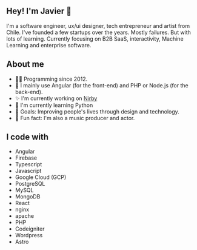 ## Hey! I'm Javier 🐽
I'm a software engineer, ux/ui designer, tech entrepreneur and artist from Chile. I've founded a few startups over the years. Mostly failures. But with lots of learning. Currently focusing on B2B SaaS, interactivity, Machine Learning and enterprise software.

<!--
**javierluz/javierluz** is a ✨ _special_ ✨ repository because its `README.md` (this file) appears on your GitHub profile.

Here are some ideas to get you started:

- 🔭 I’m currently working on ...
- 🌱 I’m currently learning ...
- 👯 I’m looking to collaborate on ...
- 🤔 I’m looking for help with ...
- 💬 Ask me about ...
- 📫 How to reach me: ...
- 😄 Pronouns: ...
- ⚡ Fun fact: ...
-->

## About me
- 🧑‍💻 Programming since 2012.
- 🤖 I mainly use Angular (for the front-end) and PHP or Node.js (for the back-end).
- ✨ I'm currently working on [Nirby](https://nir.by)
- 🌱 I'm currently learning Python
- 🎯 Goals: Improving people's lives through design and technology.
- 🎲 Fun fact: I'm also a music producer and actor.

## I code with
- Angular
- Firebase
- Typescript
- Javascript
- Google Cloud (GCP)
- PostgreSQL
- MySQL
- MongoDB
- React
- nginx
- apache
- PHP
- Codeigniter
- Wordpress
- Astro
